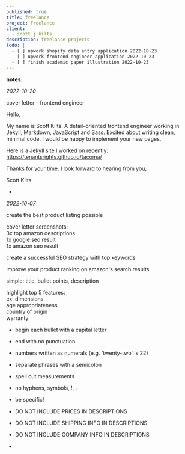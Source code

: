 ```yaml
---
published: true
title: freelance
project: Freelance
client:
  - scott j kilts
description: freelance projects
todo: |
  - [ ] upwork shopify data entry application 2022-10-23  
  - [ ] upwork frontend engineer application 2022-10-23  
  - [ ] finish academic paper illustration 2022-10-23
---
```

**notes:**

*2022-10-20*  

cover letter - frontend engineer  
  
Hello,  
  
  
My name is Scott Kilts.  A detail-oriented frontend engineer working in Jekyll, Markdown, JavaScript and Sass.  Excited about writing clean, minimal code.  I would be happy to implement your new pages.   
  
Here is a Jekyll site I worked on recently: https://tenantsrights.github.io/tacoma/    
  
Thanks for your time.  I look forward to hearing from you,    
  
  
Scott Kilts    
  
  
-  
*2022-10-07*  
   
create the best product listing possible  
  
cover letter screenshots:  
3x top amazon descriptions   
1x google seo result  
1x amazon seo result  
  
create a successful SEO strategy with top keywords  
  
improve your product ranking on amazon's search results   
  
simple: title, bullet points, description  
  
highlight top 5 features:  
  ex: dimensions  
  age appropriateness  
  country of origin  
  warranty  
  
- begin each bullet with a capital letter  
- end with no punctuation  
- numbers written as numerals (e.g. 'twenty-two' is 22)  
- separate phrases with a semicolon   
- spell out measurements  
- no hyphens, symbols, !, .   
- be specific!  
- DO NOT INCLUDE PRICES IN DESCRIPTIONS  
- DO NOT INCLUDE SHIPPING INFO IN DESCRIPTIONS  
- DO NOT INCLUDE COMPANY INFO IN DESCRIPTIONS
  
  
-
